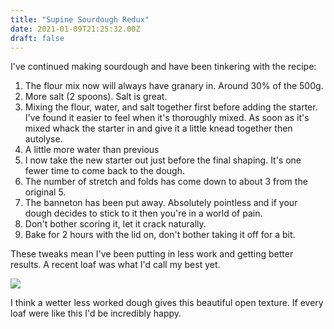 ```yaml
---
title: "Supine Sourdough Redux"
date: 2021-01-09T21:25:32.00Z
draft: false
---
```


I've continued making sourdough and have been tinkering with the recipe:

1. The flour mix now will always have granary in. Around 30% of the 500g.
2. More salt (2 spoons). Salt is great.
3. Mixing the flour, water, and salt together first before adding the starter. I've found it easier to feel when it's thoroughly mixed. As soon as it's mixed whack the starter in and give it a little knead together then autolyse.
4. A little more water than previous
5. I now take the new starter out just before the final shaping. It's one fewer time to come back to the dough.
6. The number of stretch and folds has come down to about 3 from the original 5.
7. The banneton has been put away. Absolutely pointless and if your dough decides to stick to it then you're in a world of pain.
8. Don't bother scoring it, let it crack naturally.
9. Bake for 2 hours with the lid on, don't bother taking it off for a bit.

These tweaks mean I've been putting in less work and getting better results. A recent loaf was what I'd call my best yet.

![](/content/images/2021/01/Eq97M-EWMAAE8CK.jpg)

I think a wetter less worked dough gives this beautiful open texture. If every loaf were like this I'd be incredibly happy.
